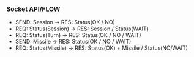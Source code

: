 ### Socket API/FLOW

- SEND: Session -> RES: Status(OK / NO)
- REQ: Status(Session) -> RES: Session / Status(WAIT)
- REQ: Status(Turn) -> RES: Status(OK / NO / WAIT)
- SEND: Missile -> RES: Status(OK / NO / WAIT)
- REQ: Status(Missile) -> RES: Status(OK) + Missile / Status(NO/WAIT)